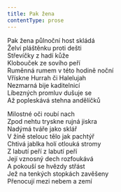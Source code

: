 ```yaml
---
title: Pak žena
contentType: prose
---
```


<section>

Pak žena půlnoční host skládá  
Želví pláštěnku proti dešti  
Střevíčky z hadí kůže  
Klobouček ze sovího peří  
Ruměnná rumem v této hodině noční  
Vřískne Hurrah či Halelujah  
Nezmarná bije kaditelnicí  
Líbezných promluv dušuje se  
Až popleskává stehna andělíčků

Milostné oči roubí nach  
Zpod nehtu tryskne rujná jiskra  
Nadýmá tváře jako sklář  
V žíně stelouc tělo jak pachtýř  
Chtivá jablka holí otlouká stromy  
Z labutí peří z labutí peří  
Její vznosný dech rozfoukává  
A pokouší se hvězdy střást  
Jež na tenkých stopkách zavěšeny  
Přenocují mezi nebem a zemí

</section>
